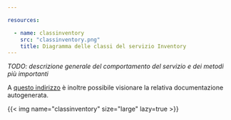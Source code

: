 ```yaml
---

resources:

  - name: classinventory
    src: "classinventory.png"
    title: Diagramma delle classi del servizio Inventory
---
```

*TODO: descrizione generale del comportamento del servizio e dei metodi più importanti*

A [questo indirizzo](https://sweleven.gitlab.io/inventory/) è inoltre possibile visionare la relativa documentazione autogenerata.

{{< img name="classinventory" size="large" lazy=true >}}